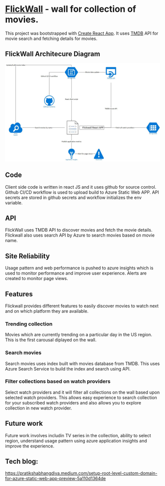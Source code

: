 # [FlickWall](https://www.flickwall.com/) - wall for collection of movies.

This project was bootstrapped with [Create React App](https://github.com/facebook/create-react-app). It uses [TMDB](https://www.themoviedb.org/) API for movie search and fetching details for movies.

## FlickWall Architecure Diagram

![Flickwall Architecure Diagram](https://github.com/pratiksha92/cootapp/blob/main/public/flickwall-architecure.jpg)

## Code 
Client side code is written in react JS and it uses github for source control. Github CI/CD workflow is used to upload build to Azure Static Web APP. API secrets are stored in github secrets and workflow initializes the env variable. 

## API
FlickWall uses TMDB API to discover movies and fetch the movie details. Flickwall also uses search API by Azure to search movies based on movie name. 

## Site Reliability
Usage pattern and web performance is pushed to azure insights which is used to monitor performance and improve user experience. Alerts are created to monitor page views.

## Features

Flickwall provides different features to easily discover movies to watch next and on which platform they are available. 

### Trending collection

Movies which are currently trending on a particular day in the US region. This is the first carousal diplayed on the wall. 

### Search movies

Search movies uses index built with movies database from TMDB. This uses Azure Search Service to build the index and search using API. 

### Filter collections based on watch providers

Select watch providers and it will filter all collections on the wall based upon selected watch providers. This allows easy experience to search collection for your subscribed watch providers and also allows you to explore collection in new watch provider. 

## Future work

Future work involves includin TV series in the collection, ability to select region, understand usage pattern using azure application insights and improve the experience. 

## Tech blog:
https://pratikshabhangdiya.medium.com/setup-root-level-custom-domain-for-azure-static-web-app-preview-5a110d1364de

